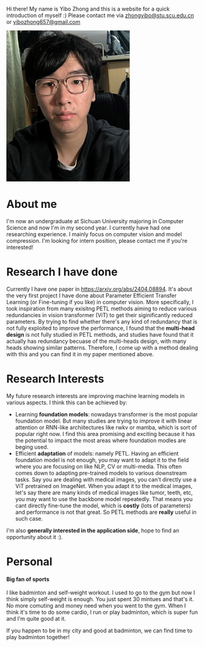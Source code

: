 Hi there! My name is Yibo Zhong and this is a website for a quick introduction of myself :) Please contact me via zhongyibo@stu.scu.edu.cn or yibozhong657@gmail.com

![[Me]](https://raw.githubusercontent.com/blameitonme1/blameitonme1.github.io/main/me.png)  

# About me

I'm now an undergraduate at Sichuan University majoring in Computer Science and now I'm in my second year. I currently have had one researching experience. I mainly focus on computer vision and model compression. I'm looking for intern position, please contact me if you're interested!

# Research I have done

Currently I have one paper in https://arxiv.org/abs/2404.08894. It's about the very first project I have done about Parameter Efficient Transfer Learning (or Fine-tuning if you like) in computer vision. More specifically, I took inspiration from many exisitng PETL methods aiming to reduce various redundancies in vision transformer (ViT) to get their siginificantly reduced parameters. By trying to find whether there's any kind of redundancy that is not fully exploited to improve the performance, I found that the **multi-head design** is not fully studied in PETL methods, and studies have found that it actually has redundancy becuase of the multi-heads design, with many heads showing similar patterns. Therefore, I come up with a method dealing with this and you can find it in my paper mentioned above.

# Research Interests

My future research interests are improving machine learning models in various aspects. I think this can be achieved by:

- Learning **foundation models**: nowadays transformer is the most popular foundation model. But many studies are trying to improve it with linear attention or RNN-like archiitectures like rwkv or mamba, which is sort of popular right now. I find this area promising and exciting because it has the potential to impact the most areas where foundation modles are beging used.
- Efficient **adaptation** of models: namely PETL. Having an efficient foundation model is not enough, you may want to adapt it to the field where you are focusing on like NLP, CV or multi-media. This often comes down to adapting pre-trained models to various downstream tasks. Say you are dealing with medical images, you can't directly use a ViT pretrained on ImageNet. When you adapt it to the medical images, let's say there are many kinds of medical images like tumor, teeth, etc, you may want to use the backbone model repeatedly. That means you cant directly fine-tune the model, which is **costly** (lots of parameters) and performance is not that great. So PETL methods are **really** useful in such case.

I'm also **generally interested in the application side**, hope to find an opportunity about it :).

# Personal

#### Big fan of sports

I like badminton and self-weight workout. I used to go to the gym but now I think simply self-weight is enough. You just spent 30 mintues and that's it. No more comuting and money need when you went to the gym. When I think it's time to do some cardio, I run or play badminton, which is super fun and I'm quite good at it.

If you happen to be in my city and good at badminton, we can find time to play badminton together!
